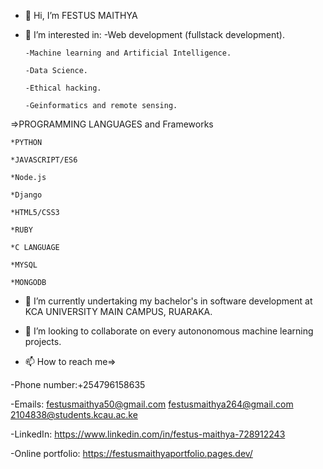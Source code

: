 - 👋 Hi, I’m FESTUS MAITHYA
- 👀 I’m interested in:
      -Web development (fullstack development).
      
      -Machine learning and Artificial Intelligence.
      
      -Data Science.
      
      -Ethical hacking.
      
      -Geinformatics and remote sensing.
      


=>PROGRAMMING LANGUAGES and Frameworks 
   
    *PYTHON
    
    *JAVASCRIPT/ES6
    
    *Node.js
    
    *Django 
    
    *HTML5/CSS3
    
    *RUBY
    
    *C LANGUAGE
    
    *MYSQL
    
    *MONGODB

- 🌱 I’m currently undertaking my bachelor's in software development at KCA UNIVERSITY MAIN CAMPUS, RUARAKA.
- 💞️ I’m looking to collaborate on every autononomous machine learning projects. 

- 📫 How to reach me=>

-Phone number:+254796158635
      
-Emails:
       festusmaithya50@gmail.com
       festusmaithya264@gmail.com
       2104838@students.kcau.ac.ke   
       
-LinkedIn: https://www.linkedin.com/in/festus-maithya-728912243

-Online portfolio: https://festusmaithyaportfolio.pages.dev/
<!---
festusmaithya/festusmaithya is a ✨ special ✨ repository because its `README.md` (this file) appears on your GitHub profile.
You can click the Preview link to take a look at your changes.
--->
